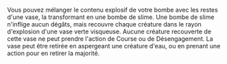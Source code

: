 Vous pouvez mélanger le contenu explosif de votre bombe avec les restes d'une vase, la transformant en une bombe de slime. Une bombe de slime n'inflige aucun dégâts, mais recouvre chaque créature dans le rayon d'explosion d'une vase verte visqueuse. Aucune créature recouverte de cette vase ne peut prendre l'action de Course ou de Désengagement. La vase peut être retirée en aspergeant une créature d'eau, ou en prenant une action pour en retirer la majorité.